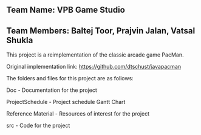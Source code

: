 ## Team Name: VPB Game Studio

## Team Members: Baltej Toor, Prajvin Jalan, Vatsal Shukla

This project is a reimplementation of the classic arcade game PacMan. 

Original implementation link: https://github.com/dtschust/javapacman

The folders and files for this project are as follows:

Doc - Documentation for the project

ProjectSchedule - Project schedule Gantt Chart

Reference Material - Resources of interest for the project

src - Code for the project
